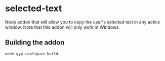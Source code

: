# selected-text

Node addon that will allow you to copy the user's selected text in any active window. Note that this addon will only work in Windows.

## Building the addon

`node-gyp configure build`